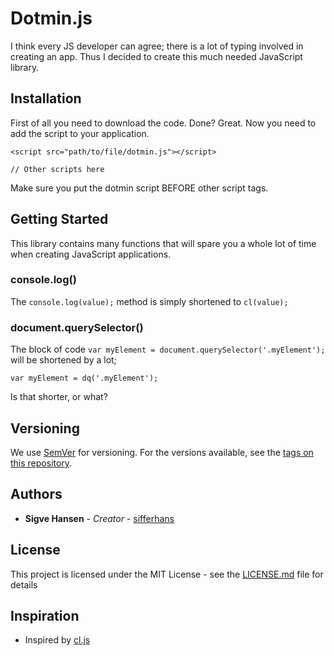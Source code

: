 # Dotmin.js

I think every JS developer can agree; there is a lot of typing involved in creating an app.
Thus I decided to create this much needed JavaScript library.

## Installation

First of all you need to download the code.
Done? Great.
Now you need to add the script to your application.

```
<script src="path/to/file/dotmin.js"></script>

// Other scripts here
```
Make sure you put the dotmin script BEFORE other script tags.

## Getting Started

This library contains many functions that will spare you a whole lot of time when creating JavaScript applications.

### console.log()

The ```console.log(value);``` method is simply shortened to ```cl(value);```

### document.querySelector()

The block of code ```var myElement = document.querySelector('.myElement');``` will be shortened by a lot;
```
var myElement = dq('.myElement');
```
Is that shorter, or what?

## Versioning

We use [SemVer](http://semver.org/) for versioning. For the versions available, see the [tags on this repository](https://github.com/sifferhans/dotmin/tags).

## Authors

* **Sigve Hansen** - *Creator* - [sifferhans](https://github.com/sifferhans)

## License

This project is licensed under the MIT License - see the [LICENSE.md](LICENSE.md) file for details

## Inspiration

* Inspired by [cl.js](https://github.com/johnchinjew/cl.js)
